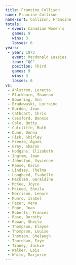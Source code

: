```yaml
---
title: Francine Collison
name: Francine Collison
name-sort: Collison, Francine
totals:
 - event: Canadian Women's
   games: 9
   wins: 3
   losses: 6
years:
 - year: 1973
   event: Macdonald Lassies
   team: "QC"
   position: Third
   games: 9
   wins: 3
   losses: 6
vs:
 - Ahlstrom, Loretto
 - Blackburn, Shannon
 - Bowering, Ann
 - Bradawaski, Lorraine
 - Burden, Jean
 - Cathcart, Chris
 - Cessford, Bonnie
 - Cole, Betty
 - Cutcliffe, Ruth
 - Dunn, Donna
 - Fisk, Shirley
 - Freeze, Agnes
 - Grey, Sharon
 - Hodgins, Elizabeth
 - Ingram, Joan
 - Johnston, Vyvienne
 - Kaese, Karin
 - Lindsay, Thelma
 - Lougheed, Isabelle
 - Macklem, Geraldine
 - McKee, Joyce
 - McLeod, Sheila
 - Morrison, Lenore
 - Munro, Isabel
 - Pezer, Vera
 - Pope, Joan
 - Roberts, Frances
 - Rose, Dorothy
 - Rowan, Sheila
 - Thompson, Elayne
 - Thompson, Louise
 - Thomson, Shelaugh
 - Thornham, Faye
 - Tinney, Jackie
 - Walker, Lois
 - White, Marjorie
---
```

